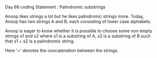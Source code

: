 Day 66 coding Statement : Palindromic substrings

Anoop likes strings a lot but he likes palindromic strings more. Today, Anoop has two strings A and B, each consisting of lower case alphabets.

Anoop is eager to know whether it is possible to choose some non empty strings s1 and s2 where s1 is a substring of A, s2 is a substring of B such that s1 + s2 is a palindromic string.

Here '+' denotes the concatenation between the strings.